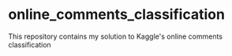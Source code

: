 # online_comments_classification
This repository contains my solution to Kaggle's online comments classification
